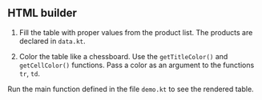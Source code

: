 ## HTML builder

1. Fill the table with proper values from the product list.
The products are declared in `data.kt`.

2. Color the table like a chessboard.
Use the `getTitleColor()` and `getCellColor()` functions.
Pass a color as an argument to the functions `tr`, `td`.

Run the main function defined in the file `demo.kt` to see the rendered table.
